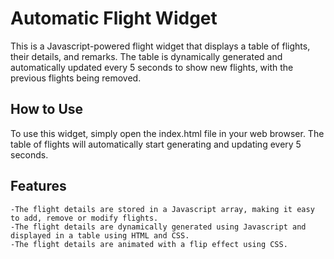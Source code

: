 # Automatic Flight Widget

This is a Javascript-powered flight widget that displays a table of flights, their details, and remarks. The table is dynamically generated and automatically updated 
every 5 seconds to show new flights, with the previous flights being removed.

## How to Use

To use this widget, simply open the index.html file in your web browser. The table of flights will automatically start generating and updating every 5 seconds.

## Features

    -The flight details are stored in a Javascript array, making it easy to add, remove or modify flights.
    -The flight details are dynamically generated using Javascript and displayed in a table using HTML and CSS.
    -The flight details are animated with a flip effect using CSS.
